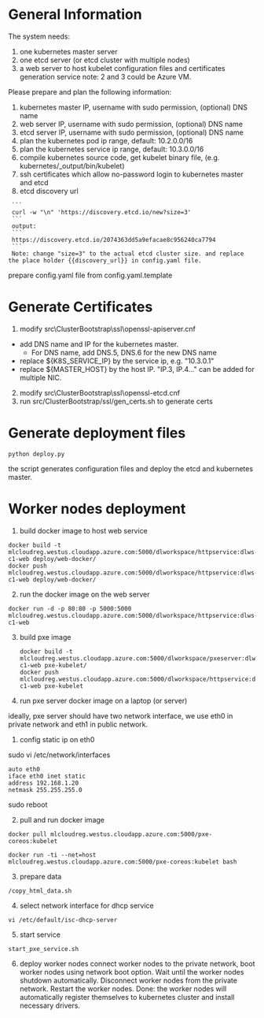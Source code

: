 # General Information
The system needs:
  1. one kubernetes master server
  2. one etcd server (or etcd cluster with multiple nodes)
  3. a web server to host kubelet configuration files and certificates generation service
note: 2 and 3 could be Azure VM. 

Please prepare and plan the following information:
   1. kubernetes master IP, username with sudo permission, (optional) DNS name
   2. web server IP,  username with sudo permission, (optional) DNS name
   3. etcd server IP, username with sudo permission, (optional) DNS name
   4. plan the kubernetes pod ip range, default: 10.2.0.0/16
   5. plan the kubernetes service ip range, default: 10.3.0.0/16 
   6. compile kubernetes source code, get kubelet binary file, (e.g. kubernetes/_output/bin/kubelet)
   7. ssh certificates which allow no-password login to kubernetes master and etcd
   8. etcd discovery url
   
     ```
     curl -w "\n" 'https://discovery.etcd.io/new?size=3'
     ```
     output:
     ```
     https://discovery.etcd.io/2074363dd5a9efacae8c956240ca7794
     ```
     Note: change "size=3" to the actual etcd cluster size. and replace the place holder {{discovery_url}} in config.yaml file.  

prepare config.yaml file from config.yaml.template
 
   
   
# Generate Certificates
1. modify src\ClusterBootstrap\ssl\openssl-apiserver.cnf
  * add DNS name and IP for the kubernetes master. 
    * For DNS name, add DNS.5, DNS.6 for the new DNS name 
  * replace ${K8S_SERVICE_IP} by the service ip, e.g. "10.3.0.1"
  * replace ${MASTER_HOST} by the host IP. "IP.3, IP.4..." can be added for multiple NIC. 
2. modify src\ClusterBootstrap\ssl\openssl-etcd.cnf
3. run src/ClusterBootstrap/ssl/gen_certs.sh to generate certs

# Generate deployment files

 ```
 python deploy.py
 ```
 the script generates configuration files and deploy the etcd and kubernetes master. 


# Worker nodes deployment
1. build docker image to host web service
  ```
  docker build -t mlcloudreg.westus.cloudapp.azure.com:5000/dlworkspace/httpservice:dlws-c1-web deploy/web-docker/
  docker push mlcloudreg.westus.cloudapp.azure.com:5000/dlworkspace/httpservice:dlws-c1-web deploy/web-docker/
  ```
  
2. run the docker image on the web server
  ```
  docker run -d -p 80:80 -p 5000:5000 mlcloudreg.westus.cloudapp.azure.com:5000/dlworkspace/httpservice:dlws-c1-web
  ```

3. build pxe image
    ```
    docker build -t mlcloudreg.westus.cloudapp.azure.com:5000/dlworkspace/pxeserver:dlws-c1-web pxe-kubelet/
    docker push mlcloudreg.westus.cloudapp.azure.com:5000/dlworkspace/httpservice:dlws-c1-web pxe-kubelet
    ```
4. run pxe server docker image on a laptop (or server)

 ideally, pxe server should have two network interface, we use eth0 in private network and eth1 in public network.  

 1. config static ip on eth0

   sudo vi /etc/network/interfaces
   ```
   auto eth0
   iface eth0 inet static
   address 192.168.1.20
   netmask 255.255.255.0
   ```
   sudo reboot

 2. pull and run docker image
   ```
   docker pull mlcloudreg.westus.cloudapp.azure.com:5000/pxe-coreos:kubelet

   docker run -ti --net=host mlcloudreg.westus.cloudapp.azure.com:5000/pxe-coreos:kubelet bash
   ```

 3. prepare data

   ```
   /copy_html_data.sh
   ```

 4. select network interface for dhcp service
   ```
   vi /etc/default/isc-dhcp-server
   ```

 5. start service
   ```
   start_pxe_service.sh
   ```

 6. deploy worker nodes
   connect worker nodes to the private network, boot worker nodes using network boot option. 
   Wait until the worker nodes shutdown automatically. 
   Disconnect worker nodes from the private network. 
   Restart the worker nodes.
   Done: the worker nodes will automatically register themselves to kubernetes cluster and install necessary drivers. 

